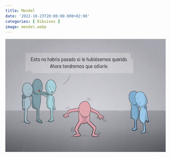 ```yaml
---
title: Mendel
date: '2022-10-23T20:08:00.000+02:00'
categories: [ Dibuixos ]
image: mendel.webp
---
```


![](mendel.webp "Mendel")
